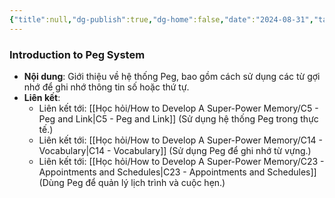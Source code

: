```yaml
---
{"title":null,"dg-publish":true,"dg-home":false,"date":"2024-08-31","tags":["#book","#memory","#How_to_Develop_A_Super_Power_Memory"],"Chương":"Chương6","permalink":"/hoc-hoi/how-to-develop-a-super-power-memory/chapter-6-peg-system-of-memory/","dgPassFrontmatter":true,"noteIcon":"","updated":"2025-01-14T22:28:11.119+07:00"}
---
```


### Introduction to Peg System

- **Nội dung**: Giới thiệu về hệ thống Peg, bao gồm cách sử dụng các từ gợi nhớ để ghi nhớ thông tin số hoặc thứ tự.
- **Liên kết**:
    - Liên kết tới: [[Học hỏi/How to Develop A Super-Power Memory/C5 -  Peg and Link\|C5 -  Peg and Link]] (Sử dụng hệ thống Peg trong thực tế.)
    - Liên kết tới: [[Học hỏi/How to Develop A Super-Power Memory/C14 - Vocabulary\|C14 - Vocabulary]] (Sử dụng Peg để ghi nhớ từ vựng.)
    - Liên kết tới: [[Học hỏi/How to Develop A Super-Power Memory/C23 -  Appointments and Schedules\|C23 -  Appointments and Schedules]] (Dùng Peg để quản lý lịch trình và cuộc hẹn.)